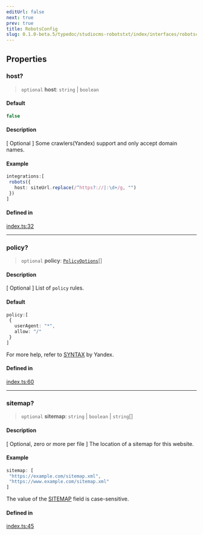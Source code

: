 ```yaml
---
editUrl: false
next: true
prev: true
title: RobotsConfig
slug: 0.1.0-beta.5/typedoc/studiocms-robotstxt/index/interfaces/robotsconfig
---
```


## Properties

### host?

> `optional` **host**: `string` | `boolean`

#### Default

```ts
false
```

#### Description

\[ Optional ] Some crawlers(Yandex) support and only accept domain names.

#### Example

```ts
integrations:[
 robots({
   host: siteUrl.replace(/^https?://|:\d+/g, "")
 })
]
```

#### Defined in

[index.ts:32](https://github.com/astrolicious/studiocms/tree/main/packages/studiocms_robotstxt/src/index.ts#L32)

***

### policy?

> `optional` **policy**: [`PolicyOptions`](/0.1.0-beta.5/typedoc/studiocms-robotstxt/index/interfaces/policyoptions/)\[]

#### Description

\[ Optional ] List of `policy` rules.

#### Default

```ts
policy:[
 {
   userAgent: "*",
   allow: "/"
 }
]
```

For more help, refer to [SYNTAX](https://yandex.com/support/webmaster/controlling-robot/robots-txt.html#recommend) by Yandex.

#### Defined in

[index.ts:60](https://github.com/astrolicious/studiocms/tree/main/packages/studiocms_robotstxt/src/index.ts#L60)

***

### sitemap?

> `optional` **sitemap**: `string` | `boolean` | `string`\[]

#### Description

\[ Optional, zero or more per file ] The location of a sitemap for this website.

#### Example

```ts
sitemap: [
 "https://example.com/sitemap.xml",
 "https://www.example.com/sitemap.xml"
]
```

The value of the [SITEMAP](https://developers.google.com/search/docs/crawling-indexing/robots/robots_txt#sitemap) field is case-sensitive.

#### Defined in

[index.ts:45](https://github.com/astrolicious/studiocms/tree/main/packages/studiocms_robotstxt/src/index.ts#L45)
